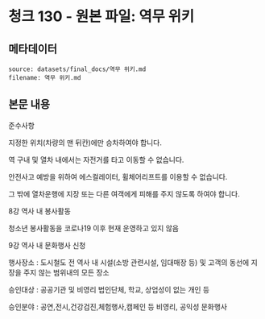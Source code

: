 # 청크 130 - 원본 파일: 역무 위키

## 메타데이터

```
source: datasets/final_docs/역무 위키.md
filename: 역무 위키.md
```

## 본문 내용

준수사항

지정한 위치(차량의 맨 뒤칸)에만 승차하여야 합니다.

역 구내 및 열차 내에서는 자전거를 타고 이동할 수 없습니다.

안전사고 예방을 위하여 에스컬레이터, 휠체어리프트를 이용할 수 없습니다.

그 밖에 열차운행에 지장 또는 다른 여객에게 피해를 주지 않도록 하여야 합니다.

8강 역사 내 봉사활동

청소년 봉사활동을 코로나19 이후 현재 운영하고 있지 않음

9강 역사 내 문화행사 신청

행사장소 : 도시철도 전 역사 내 시설(소방 관련시설, 임대매장 등) 및 고객의 동선에 지장을 주지 않는 범위내의 모든 장소

승인대상 : 공공기관 및 비영리 법인단체, 학교, 상업성이 없는 개인 등

승인분야 : 공연,전시,건강검진,체험행사,캠페인 등 비영리, 공익성 문화행사